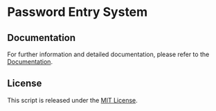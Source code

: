# Password Entry System

## Documentation

For further information and detailed documentation, please refer to the [Documentation](https://docs.arduinodenis.it/github/resources-arduino/arduino-projects/project-10-arduino).

## License

This script is released under the [MIT License](LICENSE).

